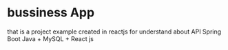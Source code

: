 # bussiness App
that is a project example created in reactjs for understand about API Spring Boot Java + MySQL + React js

